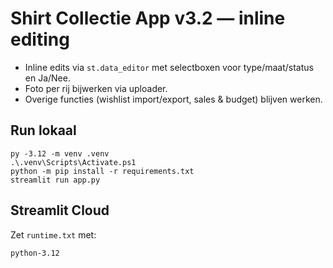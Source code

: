 # Shirt Collectie App v3.2 — inline editing
- Inline edits via `st.data_editor` met selectboxen voor type/maat/status en Ja/Nee.
- Foto per rij bijwerken via uploader.
- Overige functies (wishlist import/export, sales & budget) blijven werken.

## Run lokaal
```
py -3.12 -m venv .venv
.\.venv\Scripts\Activate.ps1
python -m pip install -r requirements.txt
streamlit run app.py
```

## Streamlit Cloud
Zet `runtime.txt` met:
```
python-3.12
```
